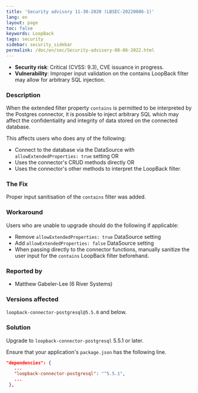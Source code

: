 ```yaml
---
title: 'Security advisory 11-30-2020 (LBSEC-20220806-1)'
lang: en
layout: page
toc: false
keywords: LoopBack
tags: security
sidebar: security_sidebar
permalink: /doc/en/sec/Security-advisory-08-06-2022.html
---
```


- **Security risk**: Critical (CVSS: 9.3), CVE issuance in progress.
- **Vulnerability**: Improper input validation on the contains LoopBack filter may allow for arbitrary SQL injection.

### Description

When the extended filter property `contains` is permitted to be interpreted by the Postgres connector, it is possible to inject arbitrary SQL which may affect the confidentiality and integrity of data stored on the connected database.

This affects users who does any of the following:

- Connect to the database via the DataSource with `allowExtendedProperties: true` setting OR
- Uses the connector's CRUD methods directly OR
- Uses the connector's other methods to interpret the LoopBack filter.

### The Fix

Proper input sanitisation of the `contains` filter was added.

### Workaround

Users who are unable to upgrade should do the following if applicable:

- Remove `allowExtendedProperties: true` DataSource setting
- Add `allowExtendedProperties: false` DataSource setting
- When passing directly to the connector functions, manually sanitize the user input for the `contains` LoopBack filter beforehand.

### Reported by

- Matthew Gabeler-Lee (6 River Systems)

### Versions affected

`loopback-connector-postgresql@5.5.0` and below.

### Solution

Upgrade to `loopback-connector-postgresql` 5.5.1 or later.

Ensure that your application's `package.json` has the following line.

```json
"dependencies": {
   ...
   "loopback-connector-postgresql": "^5.5.1",
   ...
 },
```


